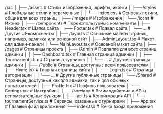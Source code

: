 /src
│
├── /assets                # Стили, изображения, шрифты, иконки
│   ├── /styles            # Глобальные стили и переменные
│   │   └── index.css      # Основные стили, общие для всех страниц
│   ├── /images            # Изображения
│   └── /icons             # Иконки
│
├── /components            # Переиспользуемые компоненты
│   ├── Header.tsx         # Шапка сайта
│   ├── Footer.tsx         # Подвал сайта
│   └── ...                # Другие UI-компоненты
│
├── /layouts               # Основные макеты страниц, например, админка или основной сайт
│   ├── AdminLayout.tsx    # Макет для админ-панели
│   └── MainLayout.tsx     # Основной макет сайта
│
├── /pages                 # Страницы проекта
│   ├── /Admin             # Подпапка для всех страниц админки
│   │   ├── Dashboard.tsx  # Главная страница админки
│   │   ├── Tournaments.tsx # Страница турниров
│   │   └── ...            # Другие страницы админки
│   ├── /Public            # Страницы, доступные всем пользователям
│   │   ├── Home.tsx       # Главная страница сайта
│   │   ├── Login.tsx      # Страница авторизации
│   │   └── ...            # Другие публичные страницы
│   └── /Shared            # Страницы, доступные как для админки, так и для обычных пользователей
│       ├── Profile.tsx    # Профиль пользователя
│       └── Settings.tsx   # Настройки
│
├── /services              # Взаимодействие с API и вспомогательные функции
│   ├── api.ts             # Конфигурация API
│   └── tournamentService.ts # Сервисы, связанные с турнирами
│
├── App.tsx                # Главный файл приложения
└── index.tsx              # Точка входа приложения
